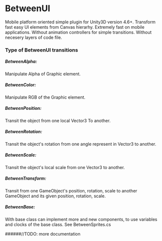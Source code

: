 # BetweenUI

Mobile platform oriented simple plugin for Unity3D version 4.6+. Transform fast easy UI elements from Canvas hierarhy.
Extremely fast on mobile applications. Without animation controllers for simple transitions. Without necesery layers of code file.

### Type of BetweenUI transitions
##### BetweenAlpha: 
Manipulate Alpha of Graphic element.
##### BetweenColor: 
Manipulate RGB of the Graphic element.
##### BetweenPosition: 
Transit the object from one local Vector3 To another.
##### BetweenRotation: 
Transit the object's rotation from one angle represent in Vector3 to another.
##### BetweenScale: 
Transit the object's local scale from one Vector3 to another.
##### BetweenTransform: 
Transit from one GameObject's position, rotation, scale to another GameObject and its given position, rotation, scale.
##### BetweenBase: 
With base class can implement more and new components, to use variables and clocks of the base class. See BetweenSprites.cs
      
######//TODO: more documentation
